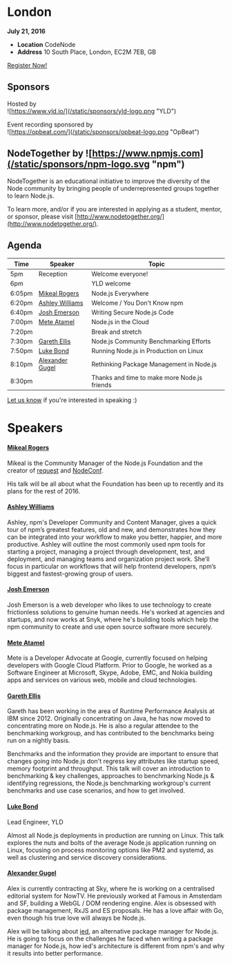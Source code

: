 # London

**July 21, 2016**
* **Location** CodeNode
* **Address** 10 South Place, London, EC2M 7EB, GB


<a class="button" href="https://www.regonline.com/Register/Checkin.aspx?EventID=1813427">Register Now!</a>

## Sponsors

Hosted by  
![https://www.yld.io/](/static/sponsors/yld-logo.png "YLD")

Event recording sponsored by  
![https://opbeat.com/](/static/sponsors/opbeat-logo.png "OpBeat")

## NodeTogether by ![https://www.npmjs.com](/static/sponsors/npm-logo.svg "npm")

NodeTogether is an educational initiative to improve the diversity of the Node community by bringing people of underrepresented groups together to learn Node.js.

To learn more, and/or if you are interested in applying as a student, mentor, or sponsor, please visit [http://www.nodetogether.org/](http://www.nodetogether.org/).

## Agenda

Time | Speaker | Topic
--- | --- | ---
5pm | Reception | Welcome everyone!
6pm | | YLD welcome
6:05pm | [Mikeal Rogers](https://twitter.com/mikeal) | Node.js Everywhere
6:20pm | [Ashley Williams](https://github.com/ashleygwilliams) | Welcome / You Don't Know npm
6:40pm | [Josh Emerson](https://github.com/joshje) | Writing Secure Node.js Code
7:00pm | [Mete Atamel](https://github.com/meteatamel) | Node.js in the Cloud
7:20pm | | Break and stretch
7:30pm | [Gareth Ellis](https://github.com/gareth-ellis) | Node.js Community Benchmarking Efforts
7:50pm | [Luke Bond](https://twitter.com/lukeb0nd)| Running Node.js in Production on Linux
8:10pm | [Alexander Gugel](https://github.com/alexanderGugel) | Rethinking Package Management in Node.js
8:30pm | | Thanks and time to make more Node.js friends

[Let us know](https://github.com/nodejs/live.nodejs.org#interested-in-speaking)
if you're interested in speaking :)

# Speakers

#### [Mikeal Rogers](https://twitter.com/mikeal)

Mikeal is the Community Manager of the Node.js Foundation and the creator of
[request](https://github.com/request/request) and [NodeConf](http://www.nodeconf.com).

His talk will be all about what the Foundation has been up to recently and its plans for
the rest of 2016.

#### [Ashley Williams](https://github.com/ashleygwilliams)

Ashley, npm's Developer Community and Content Manager, gives a quick tour of npm’s greatest
features, old and new, and demonstrates how they can be integrated into your workflow to make
you better, happier, and more productive. Ashley will outline the most commonly used npm tools
for starting a project, managing a project through development, test, and deployment, and
managing teams and organization project work. She’ll focus in particular on workflows that
will help frontend developers, npm’s biggest and fastest-growing group of users.

#### [Josh Emerson](https://github.com/joshje)

Josh Emerson is a web developer who likes to use technology to create frictionless solutions to genuine human needs. He's worked at agencies and startups, and now works at Snyk, where he's building tools which help the npm community to create and use open source software more securely.

#### [Mete Atamel](https://github.com/meteatamel)

Mete is a Developer Advocate at Google, currently focused on helping developers with Google Cloud Platform. Prior to Google, he worked as a Software Engineer at Microsoft, Skype, Adobe, EMC, and Nokia building apps and services on various web, mobile and cloud technologies.

#### [Gareth Ellis](https://github.com/gareth-ellis)

Gareth has been working in the area of Runtime Performance Analysis at IBM since 2012. Originally concentrating on Java, he has now moved to concentrating more on Node.js. He is also a regular attendee to the benchmarking workgroup, and has contributed to the benchmarks being run on a nightly basis.

Benchmarks and the information they provide are important to ensure that changes going into Node.js don't regress key attributes like startup speed, memory footprint and throughput.
This talk will cover an introduction to benchmarking & key challenges, approaches to benchmarking Node.js & identifying regressions, the Node.js benchmarking workgroup's current benchmarks and use case scenarios, and how to get involved.

#### [Luke Bond](https://twitter.com/lukeb0nd)
Lead Engineer, YLD

Almost all Node.js deployments in production are running on Linux. This talk explores the nuts and bolts of the average Node.js application running on Linux, focusing on process monitoring options like PM2 and systemd, as well as clustering and service discovery considerations.


#### [Alexander Gugel](https://github.com/alexanderGugel)

Alex is currently contracting at Sky, where he is working on a centralised editorial system for NowTV. He previously worked at Famous in Amsterdam and SF, building a WebGL / DOM rendering engine. Alex is obsessed with package management, RxJS and ES proposals. He has a love affair with Go, even though his true love will always be Node.js.

Alex will be talking about [ied](https://github.com/alexanderGugel/ied), an alternative package manager for Node.js. He is going to focus on the challenges he faced when writing a package manager for Node.js, how ied's architecture is different from npm's and why it results into better performance.
